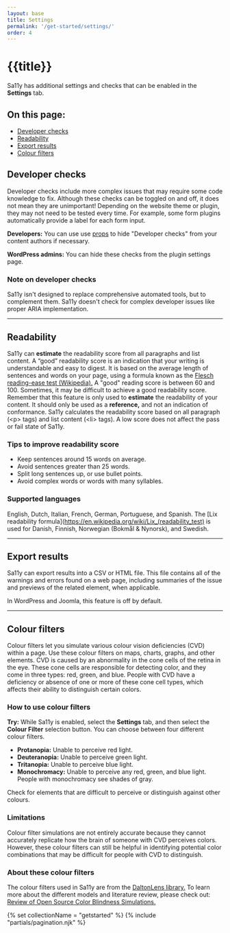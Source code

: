 ```yaml
---
layout: base
title: Settings
permalink: '/get-started/settings/'
order: 4
---
```


# {{title}}

Sa11y has additional settings and checks that can be enabled in the **Settings** tab.

<nav aria-labelledby="onthispage">

<h2 class="h5" id="onthispage">On this page:</h2>

- [Developer checks](#developer-checks)
- [Readability](#readability)
- [Export results](#export-results)
- [Colour filters](#colour-filters)

</nav>

## Developer checks
Developer checks include more complex issues that may require some code knowledge to fix. Although these checks can be toggled on and off, it does not mean they are unimportant! Depending on the website theme or plugin, they may not need to be tested every time. For example, some form plugins automatically provide a label for each form input.

<p><strong><i class="bi bi-journal-code"></i> Developers:</strong> You can use use <a href="/developers/props">props</a> to hide "Developer checks" from your content authors if necessary.</p>
<p><strong><i class="bi bi-wordpress"></i> WordPress admins:</strong> You can hide these checks from the plugin settings page.</p>

### Note on developer checks
Sa11y isn't designed to replace comprehensive automated tools, but to complement them. Sa11y doesn't check for complex developer issues like proper ARIA implementation.

<hr aria-hidden="true" class="my-5">

## Readability
Sa11y can **estimate** the readability score from all paragraphs and list content. A “good” readability score is an indication that your writing is understandable and easy to digest. It is based on the average length of sentences and words on your page, using a formula known as the [Flesch reading-ease test (Wikipedia).](https://en.wikipedia.org/wiki/Flesch%E2%80%93Kincaid_readability_tests#Flesch_reading_ease) A "good" reading score is between 60 and 100. Sometimes, it may be difficult to achieve a good readability score. Remember that this feature is only used to **estimate** the readability of your content. It should only be used as a **reference,** and not an indication of conformance. Sa11y calculates the readability score based on all paragraph (&lt;p&gt; tags) and list content (&lt;li&gt; tags). A low score does not affect the pass or fail state of Sa11y.

### Tips to improve readability score
- Keep sentences around 15 words on average.
- Avoid sentences greater than 25 words.
- Split long sentences up, or use bullet points.
- Avoid complex words or words with many syllables.

### Supported languages
English, Dutch, Italian, French, German, Portuguese, and Spanish. The [Lix readability formula](https://en.wikipedia.org/wiki/Lix_(readability_test) is used for Danish, Finnish, Norwegian (Bokmål & Nynorsk), and Swedish.

<hr aria-hidden="true" class="my-5">

## Export results
Sa11y can export results into a CSV or HTML file. This file contains all of the warnings and errors found on a web page, including summaries of the issue and previews of the related element, when applicable.

In WordPress and Joomla, this feature is off by default.

<hr aria-hidden="true" class="my-5">

## Colour filters
Colour filters let you simulate various colour vision deficiencies (CVD) within a page. Use these colour filters on maps, charts, graphs, and other elements. CVD is caused by an abnormality in the cone cells of the retina in the eye. These cone cells are responsible for detecting color, and they come in three types: red, green, and blue. People with CVD have a deficiency or absence of one or more of these cone cell types, which affects their ability to distinguish certain colors.

### How to use colour filters

<p class="alert alert-primary">
   <strong>Try:</strong> While Sa11y is enabled, select the <strong>Settings</strong> tab, and then select the <strong>Colour Filter</strong> selection button. You can choose between four different colour filters.
</p>

- **Protanopia:** Unable to perceive red light.
- **Deuteranopia:** Unable to perceive green light.
- **Tritanopia:** Unable to perceive blue light.
- **Monochromacy:** Unable to perceive any red, green, and blue light. People with monochromacy see shades of gray.

Check for elements that are difficult to perceive or distinguish against other colours.

### Limitations
Colour filter simulations are not entirely accurate because they cannot accurately replicate how the brain of someone with CVD perceives colors. However, these colour filters can still be helpful in identifying potential color combinations that may be difficult for people with CVD to distinguish.

### About these colour filters
The colour filters used in Sa11y are from the [DaltonLens library.](https://daltonlens.org) To learn more about the different models and literature review, please check out: [Review of Open Source Color Blindness Simulations.](https://daltonlens.org/opensource-cvd-simulation/)

<script>
localStorage.setItem("sa11y-panel", "Opened");
localStorage.setItem("sa11y-settings", "Opened");
localStorage.removeItem("sa11y-images");
localStorage.removeItem("sa11y-outline");
</script>

{% set collectionName = "getstarted" %}
{% include "partials/pagination.njk" %}
